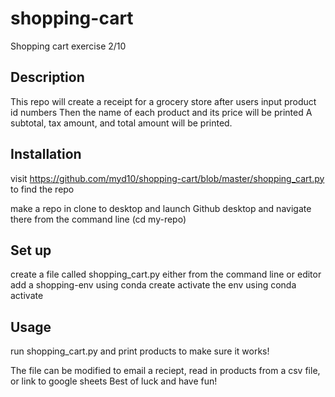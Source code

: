 # shopping-cart
Shopping cart exercise 2/10

## Description

This repo will create a receipt for a grocery store after users input product id numbers 
Then the name of each product and its price will be printed
A subtotal, tax amount, and total amount will be printed. 

## Installation

visit https://github.com/myd10/shopping-cart/blob/master/shopping_cart.py to find the repo

make a repo in
clone to desktop and launch Github desktop
and navigate there from the command line (cd my-repo)

## Set up

create a file called shopping_cart.py either from the command line or editor 
add a shopping-env using conda create
activate the env using conda activate

## Usage

run shopping_cart.py and print products to make sure it works!

The file can be modified to email a reciept, read in products from a csv file, or link to google sheets
Best of luck and have fun!
